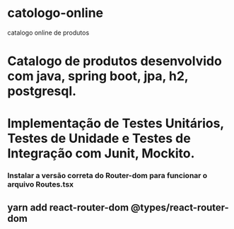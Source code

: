 # catologo-online
catalogo online de produtos
# Catalogo de produtos desenvolvido com java, spring boot, jpa, h2, postgresql.
# Implementação de Testes Unitários, Testes de Unidade e Testes de Integração com Junit, Mockito.
### Instalar a versão correta do Router-dom para funcionar o arquivo Routes.tsx
## yarn add react-router-dom @types/react-router-dom
